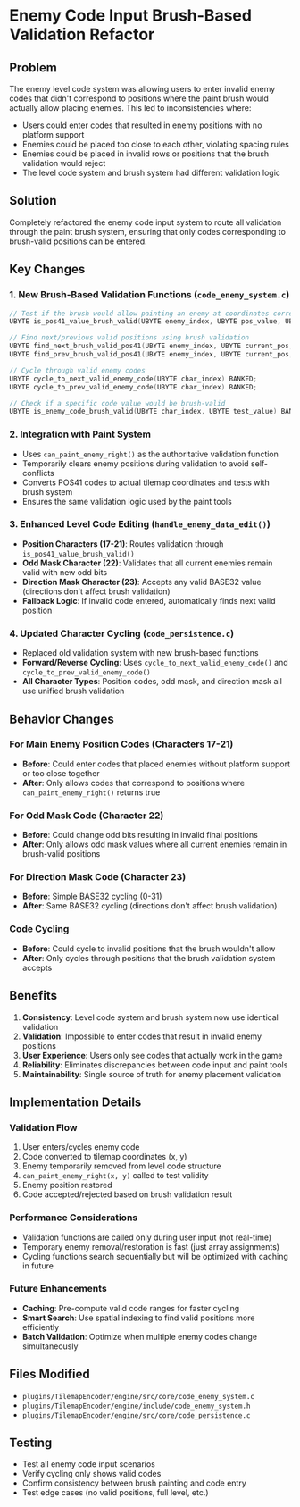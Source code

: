 # Enemy Code Input Brush-Based Validation Refactor

## Problem
The enemy level code system was allowing users to enter invalid enemy codes that didn't correspond to positions where the paint brush would actually allow placing enemies. This led to inconsistencies where:

- Users could enter codes that resulted in enemy positions with no platform support
- Enemies could be placed too close to each other, violating spacing rules
- Enemies could be placed in invalid rows or positions that the brush validation would reject
- The level code system and brush system had different validation logic

## Solution
Completely refactored the enemy code input system to route all validation through the paint brush system, ensuring that only codes corresponding to brush-valid positions can be entered.

## Key Changes

### 1. New Brush-Based Validation Functions (`code_enemy_system.c`)

```c
// Test if the brush would allow painting an enemy at coordinates corresponding to a POS41 value
UBYTE is_pos41_value_brush_valid(UBYTE enemy_index, UBYTE pos_value, UBYTE odd_bit) BANKED;

// Find next/previous valid positions using brush validation
UBYTE find_next_brush_valid_pos41(UBYTE enemy_index, UBYTE current_pos, UBYTE odd_bit) BANKED;
UBYTE find_prev_brush_valid_pos41(UBYTE enemy_index, UBYTE current_pos, UBYTE odd_bit) BANKED;

// Cycle through valid enemy codes
UBYTE cycle_to_next_valid_enemy_code(UBYTE char_index) BANKED;
UBYTE cycle_to_prev_valid_enemy_code(UBYTE char_index) BANKED;

// Check if a specific code value would be brush-valid
UBYTE is_enemy_code_brush_valid(UBYTE char_index, UBYTE test_value) BANKED;
```

### 2. Integration with Paint System
- Uses `can_paint_enemy_right()` as the authoritative validation function
- Temporarily clears enemy positions during validation to avoid self-conflicts
- Converts POS41 codes to actual tilemap coordinates and tests with brush system
- Ensures the same validation logic used by the paint tools

### 3. Enhanced Level Code Editing (`handle_enemy_data_edit()`)
- **Position Characters (17-21)**: Routes validation through `is_pos41_value_brush_valid()`
- **Odd Mask Character (22)**: Validates that all current enemies remain valid with new odd bits
- **Direction Mask Character (23)**: Accepts any valid BASE32 value (directions don't affect brush validation)
- **Fallback Logic**: If invalid code entered, automatically finds next valid position

### 4. Updated Character Cycling (`code_persistence.c`)
- Replaced old validation system with new brush-based functions
- **Forward/Reverse Cycling**: Uses `cycle_to_next_valid_enemy_code()` and `cycle_to_prev_valid_enemy_code()`
- **All Character Types**: Position codes, odd mask, and direction mask all use unified brush validation

## Behavior Changes

### For Main Enemy Position Codes (Characters 17-21)
- **Before**: Could enter codes that placed enemies without platform support or too close together
- **After**: Only allows codes that correspond to positions where `can_paint_enemy_right()` returns true

### For Odd Mask Code (Character 22)
- **Before**: Could change odd bits resulting in invalid final positions
- **After**: Only allows odd mask values where all current enemies remain in brush-valid positions

### For Direction Mask Code (Character 23)
- **Before**: Simple BASE32 cycling (0-31)
- **After**: Same BASE32 cycling (directions don't affect brush validation)

### Code Cycling
- **Before**: Could cycle to invalid positions that the brush wouldn't allow
- **After**: Only cycles through positions that the brush validation system accepts

## Benefits

1. **Consistency**: Level code system and brush system now use identical validation
2. **Validation**: Impossible to enter codes that result in invalid enemy positions
3. **User Experience**: Users only see codes that actually work in the game
4. **Reliability**: Eliminates discrepancies between code input and paint tools
5. **Maintainability**: Single source of truth for enemy placement validation

## Implementation Details

### Validation Flow
1. User enters/cycles enemy code
2. Code converted to tilemap coordinates (x, y)
3. Enemy temporarily removed from level code structure
4. `can_paint_enemy_right(x, y)` called to test validity
5. Enemy position restored
6. Code accepted/rejected based on brush validation result

### Performance Considerations
- Validation functions are called only during user input (not real-time)
- Temporary enemy removal/restoration is fast (just array assignments)
- Cycling functions search sequentially but will be optimized with caching in future

### Future Enhancements
- **Caching**: Pre-compute valid code ranges for faster cycling
- **Smart Search**: Use spatial indexing to find valid positions more efficiently
- **Batch Validation**: Optimize when multiple enemy codes change simultaneously

## Files Modified
- `plugins/TilemapEncoder/engine/src/core/code_enemy_system.c`
- `plugins/TilemapEncoder/engine/include/code_enemy_system.h`
- `plugins/TilemapEncoder/engine/src/core/code_persistence.c`

## Testing
- Test all enemy code input scenarios
- Verify cycling only shows valid codes
- Confirm consistency between brush painting and code entry
- Test edge cases (no valid positions, full level, etc.)
